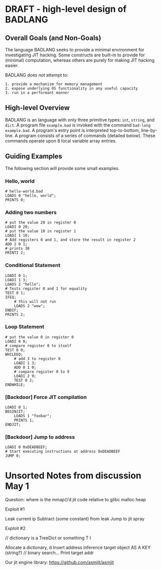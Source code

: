 # DRAFT - high-level design of BADLANG

## Overall Goals (and Non-Goals)

The language BADLANG seeks to provide a minimal environment for investigating JIT hacking. Some constructs are built-in to provide for (minimal) computation, whereas others are purely for making JIT hacking easier.

BADLANG does _not_ attempt to:

    1. provide a mechanism for memory management
    2. expose underlying OS functionality in any useful capacity
    3. run in a performant manner


## High-level Overview

BADLANG is an language with only three primitive types: `int`, `string`, and `dict`. A program file `example.bad` is invoked with the command `bad-lang example.bad`. A program's entry point is interpreted top-to-bottom, line-by-line. A program consists of a series of commands (detailed below). These commands operate upon 8 local variable array entries.


## Guiding Examples

The following section will provide some small examples.


### Hello, world

```
# hello-world.bad
LOADS 0 "hello, world";
PRINTS 0;
```

### Adding two numbers

```
# put the value 20 in register 0
LOADI 0 20;
# put the value 10 in register 1
LOADI 1 10;
# Add registers 0 and 1, and store the result in register 2
ADD 2 0 1;
# prints 30
PRINTI 2;
```

### Conditional Statement

```
LOADI 0 1;
LOADI 1 3;
LOADS 2 "hello";
# Tests register 0 and 1 for equality
TEST 0 1;
IFEQ;
    # this will not run
    LOADS 2 "wow";
ENDIF;
PRINTS 2;
```

### Loop Statement

```
# put the value 0 in register 0
LOADI 0 0;
# compare register 0 to itself
TEST 0 0;
WHILEEQ;
    # add 3 to register 0
    LOADI 1 3;
    ADD 0 1 0;
    # compare register 0 to 9
    LOADI 2 9;
    TEST 0 2;
ENDWHILE;
```

### [Backdoor] Force JIT compilation

```
LOADI 0 1;
BEGINJIT;
    LOADS 1 "foobar";
    PRINTS 1;
ENDJIT;
```

### [Backdoor] Jump to address

```
LOADI 0 0xDEADBEEF;
# Start executing instructions at address 0xDEADBEEF
JUMP 0;
```

# Unsorted Notes from discussion May 1

Question: where is the mmap()’d jit code relative to glibc malloc heap

Exploit #1

<jit spray>
Leak current ip
Subtract (some constant) from leak
Jump to jit spray
<shell>

Exploit #2

// dictionary is a TreeDict or something
    T
          I

Allocate a dictionary, d
Insert address inference target object AS A KEY (string?)
// binary search…
Print target addr

Our jit engine library: https://github.com/asmjit/asmjit